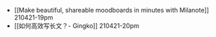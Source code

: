 - [[Make beautiful, shareable moodboards in minutes with Milanote]]
210421-19pm
- [[如何高效写长文？- Gingko]]
210421-20pm
